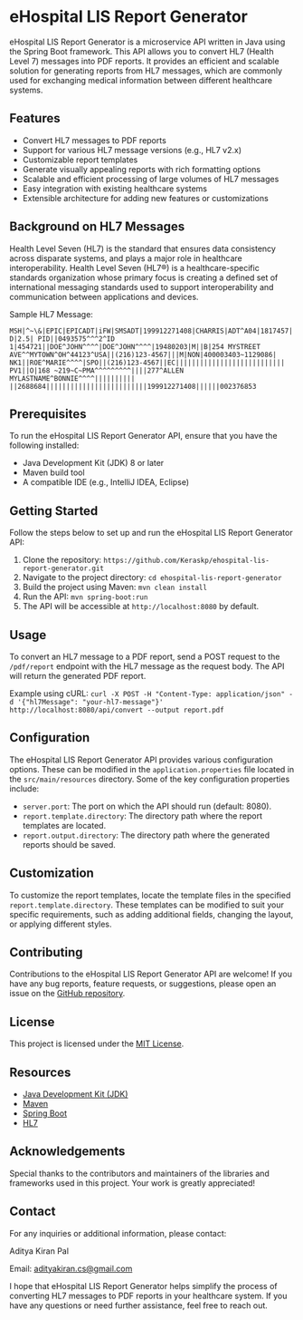 # eHospital LIS Report Generator


eHospital LIS Report Generator is a microservice API written in Java using the Spring Boot framework. This API allows you to convert HL7 (Health Level 7) messages into PDF reports. It provides an efficient and scalable solution for generating reports from HL7 messages, which are commonly used for exchanging medical information between different healthcare systems.

## Features

- Convert HL7 messages to PDF reports
- Support for various HL7 message versions (e.g., HL7 v2.x)
- Customizable report templates
- Generate visually appealing reports with rich formatting options
- Scalable and efficient processing of large volumes of HL7 messages
- Easy integration with existing healthcare systems
- Extensible architecture for adding new features or customizations

## Background on HL7 Messages
Health Level Seven (HL7) is the standard that ensures data consistency across disparate systems, and plays a major role in healthcare interoperability. Health Level Seven (HL7®) is a healthcare-specific standards organization whose primary focus is creating a defined set of international messaging standards used to support interoperability and communication between applications and devices.

Sample HL7 Message:

`MSH|^~\&|EPIC|EPICADT|iFW|SMSADT|199912271408|CHARRIS|ADT^A04|1817457|D|2.5|
PID||0493575^^^2^ID 1|454721||DOE^JOHN^^^^|DOE^JOHN^^^^|19480203|M||B|254 MYSTREET AVE^^MYTOWN^OH^44123^USA||(216)123-4567|||M|NON|400003403~1129086|
NK1||ROE^MARIE^^^^|SPO||(216)123-4567||EC|||||||||||||||||||||||||||
PV1||O|168 ~219~C~PMA^^^^^^^^^||||277^ALLEN MYLASTNAME^BONNIE^^^^|||||||||| ||2688684|||||||||||||||||||||||||199912271408||||||002376853
`

## Prerequisites

To run the eHospital LIS Report Generator API, ensure that you have the following installed:

- Java Development Kit (JDK) 8 or later
- Maven build tool
- A compatible IDE (e.g., IntelliJ IDEA, Eclipse)

## Getting Started

Follow the steps below to set up and run the eHospital LIS Report Generator API:

1. Clone the repository:
`https://github.com/Keraskp/ehospital-lis-report-generator.git`
2. Navigate to the project directory:
`cd ehospital-lis-report-generator`
3. Build the project using Maven:
`mvn clean install`
4. Run the API:
`mvn spring-boot:run`
5. The API will be accessible at `http://localhost:8080` by default.
## Usage

To convert an HL7 message to a PDF report, send a POST request to the `/pdf/report` endpoint with the HL7 message as the request body. The API will return the generated PDF report.

Example using cURL:
`curl -X POST -H "Content-Type: application/json" -d '{"hl7Message": "your-hl7-message"}' http://localhost:8080/api/convert --output report.pdf`

## Configuration

The eHospital LIS Report Generator API provides various configuration options. These can be modified in the `application.properties` file located in the `src/main/resources` directory. Some of the key configuration properties include:

- `server.port`: The port on which the API should run (default: 8080).
- `report.template.directory`: The directory path where the report templates are located.
- `report.output.directory`: The directory path where the generated reports should be saved.

## Customization

To customize the report templates, locate the template files in the specified `report.template.directory`. These templates can be modified to suit your specific requirements, such as adding additional fields, changing the layout, or applying different styles.

## Contributing

Contributions to the eHospital LIS Report Generator API are welcome! If you have any bug reports, feature requests, or suggestions, please open an issue on the [GitHub repository](https://github.com/your-username/ehospital-lis-report-generator/issues).

## License

This project is licensed under the [MIT License](LICENSE).

## Resources

- [Java Development Kit (JDK)](https://www.oracle.com/java/technologies/javase-jdk11-downloads.html)
- [Maven](https://maven.apache.org/)
- [Spring Boot](https://spring.io/projects/spring-boot)
- [HL7](https://www.hl7.org/)

## Acknowledgements

Special thanks to the contributors and maintainers of the libraries and frameworks used in this project. Your work is greatly appreciated!

## Contact

For any inquiries or additional information, please contact:

Aditya Kiran Pal

Email: adityakiran.cs@gmail.com

I hope that eHospital LIS Report Generator helps simplify the process of converting HL7 messages to PDF reports in your healthcare system. If you have any questions or need further assistance, feel free to reach out.

